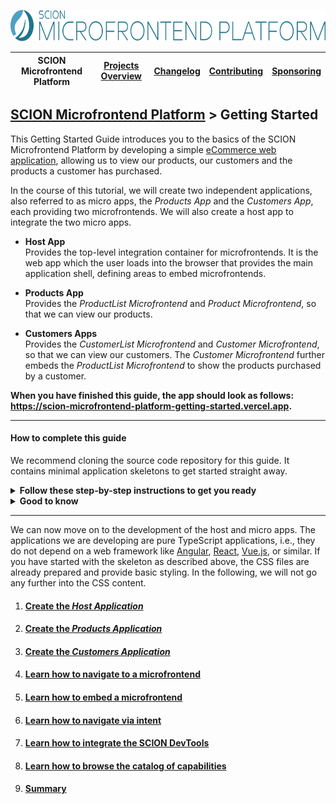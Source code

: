 <a href="/README.md"><img src="/resources/branding/scion-microfrontend-platform-banner.svg" height="50" alt="SCION Microfrontend Platform"></a>

| SCION Microfrontend Platform | [Projects Overview][menu-projects-overview] | [Changelog][menu-changelog] | [Contributing][menu-contributing] | [Sponsoring][menu-sponsoring] |  
| --- | --- | --- | --- | --- |

## [SCION Microfrontend Platform][menu-home] > Getting Started
This Getting Started Guide introduces you to the basics of the SCION Microfrontend Platform by developing a simple [eCommerce web application](https://scion-microfrontend-platform-getting-started.vercel.app), allowing us to view our products, our customers and the products a customer has purchased.

In the course of this tutorial, we will create two independent applications, also referred to as micro apps, the *Products App* and the *Customers App*, each providing two microfrontends. We will also create a host app to integrate the two micro apps.

- **Host App**\
  Provides the top-level integration container for microfrontends. It is the web app which the user loads into the browser that provides the main application shell, defining areas to embed microfrontends.

- **Products App**\
  Provides the *ProductList Microfrontend* and *Product Microfrontend*, so that we can view our products.

- **Customers Apps**\
  Provides the *CustomerList Microfrontend* and *Customer Microfrontend*, so that we can view our customers. The *Customer Microfrontend* further embeds the *ProductList Microfrontend* to show the products purchased by a customer.

**When you have finished this guide, the app should look as follows: https://scion-microfrontend-platform-getting-started.vercel.app.**

***

#### How to complete this guide

We recommend cloning the source code repository for this guide. It contains minimal application skeletons to get started straight away. 

<details>
    <summary><strong>Follow these step-by-step instructions to get you ready</strong></summary>

1. Clone the Git repository for this guide:
   ```console
   git clone https://github.com/SchweizerischeBundesbahnen/scion-microfrontend-platform-getting-started
   ```
   or
   ```console
   git clone git@github.com:SchweizerischeBundesbahnen/scion-microfrontend-platform-getting-started.git
   ```
1. Navigate to the new cloned project directory: 
   ```console
   cd scion-microfrontend-platform-getting-started
   ```
1. Checkout the `skeleton` branch:
   ```console
   git checkout skeleton
   ```
   
   <details>
       <summary>The directory structure should look like this.</summary>
   
   ```
   scion-microfrontend-platform-getting-started
   ├── host-app
   │   ├── src
   │   │   ├── index.html // HTML template
   │   │   ├── host.ts // TypeScript file
   │   │   └── host.scss // SASS stylesheet
   │   ├── package.json
   │   └── tsconfig.json
   │
   ├── products-app
   │   ├── src
   │   │   ├── product // Product Microfrontend
   │   │   │    ├── product.html
   │   │   │    ├── product.ts
   │   │   │    └── product.scss
   │   │   ├── product-list  // ProductList Microfrontend
   │   │   │    ├── product-list.html
   │   │   │    ├── product-list.ts
   │   │   │    └── product-list.scss
   │   │   ├── index.html
   │   │   ├── product.data.json
   │   │   ├── product.service.ts
   │   │   └── query-params.ts
   │   ├── package.json
   │   └── tsconfig.json
   │
   ├── customers-app
   │   ├── src
   │   │   ├── customer  // Customer Microfrontend
   │   │   │    ├── customer.html
   │   │   │    ├── customer.ts
   │   │   │    └── customer.scss
   │   │   ├── customer-list  // CustomerList Microfrontend
   │   │   │    ├── customer-list.html
   │   │   │    ├── customer-list.ts
   │   │   │    └── customer-list.scss
   │   │   ├── index.html
   │   │   ├── customer.data.json
   │   │   ├── customer.service.ts
   │   │   └── query-params.ts
   │   ├── package.json
   │   └── tsconfig.json
   │
   └── package.json
   ```
   </details>
   
1. Install required modules using the `npm install` command. This can take some time as the modules have to be installed for all three applications. 
   ```console
   npm install
   ```
1. Start all applications using the following npm run command:
   ```console
   npm run start
   ```
1. Open your browser and enter the URL http://localhost:4200. You should see a blank page.

</details>

<details>
    <summary><strong>Good to know</strong></summary>

- The source code of the final app you find on [Github](https://github.com/SchweizerischeBundesbahnen/scion-microfrontend-platform-getting-started) on the `master` branch.
- You can start the app using the `npm run start` command.
- We use [Parcel][link-parcel] as web application bundler to build and serve the apps.
- When you have finished this guide, the app should look as follows: https://scion-microfrontend-platform-getting-started.vercel.app.
- The applications are served at the following URLs:
  - Host App: http://localhost:4200
  - Products App: http://localhost:4201
  - Customers App: http://localhost:4202
</details>

***

We can now move on to the development of the host and micro apps. The applications we are developing are pure TypeScript applications, i.e., they do not depend on a web framework like [Angular][link-angular],  [React][link-react], [Vue.js][link-vuejs], or similar. If you have started with the skeleton as described above, the CSS files are already prepared and provide basic styling. In the following, we will not go any further into the CSS content.
 
1. #### [Create the *Host Application*][link-getting-started:01:host-app]
2. #### [Create the *Products Application*][link-getting-started:02:products-app]
3. #### [Create the *Customers Application*][link-getting-started:03:customers-app]
4. #### [Learn how to navigate to a microfrontend][link-getting-started:04:microfrontend-routing]
5. #### [Learn how to embed a microfrontend][link-getting-started:05:embed-microfrontend]
6. #### [Learn how to navigate via intent][link-getting-started:06:navigate-via-intent]
7. #### [Learn how to integrate the SCION DevTools][link-getting-started:07:devtools]
8. #### [Learn how to browse the catalog of capabilities][link-getting-started:08:browse-capabilities]
9. #### [Summary][link-getting-started:09:summary]


[menu-home]: /README.md
[menu-projects-overview]: /docs/site/projects-overview.md
[menu-changelog]: /docs/site/changelog/changelog.md
[menu-contributing]: /CONTRIBUTING.md
[menu-sponsoring]: /docs/site/sponsoring.md

[link-angular]: https://angular.io/
[link-react]: https://reactjs.org/
[link-vuejs]: https://vuejs.org/
[link-parcel]: https://parceljs.org/

[menu-getting-started]: /docs/site/getting-started/getting-started.md
[link-getting-started:01:host-app]: 01-getting-started-host-app.md
[link-getting-started:02:products-app]: 02-getting-started-products-app.md
[link-getting-started:03:customers-app]: 03-getting-started-customers-app.md
[link-getting-started:04:microfrontend-routing]: 04-getting-started-microfrontend-routing.md
[link-getting-started:05:embed-microfrontend]: 05-getting-started-embed-microfrontend.md
[link-getting-started:06:navigate-via-intent]: 06-getting-started-navigate-via-intent.md
[link-getting-started:07:devtools]: 07-getting-started-devtools.md
[link-getting-started:08:browse-capabilities]: 08-getting-started-browse-capabilities.md
[link-getting-started:09:summary]: 09-getting-started-summary.md
